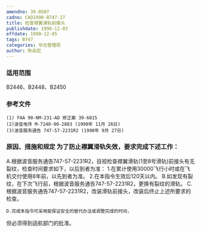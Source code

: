 ```yaml
---
amendno: 39-0507
cadno: CAD1990-B747-27
title: 检查襟翼滑轨前接头
publishdate: 1990-12-03
effdate: 1990-12-05
tags: B747
categories: 华北管理局
author: 陈岳宏
---
```


### 适用范围 
B2446、B2448、B2450

### 参考文件
    (1) FAA 90-NM-231-AD 修正案 39-6815
    (2)波音电传 M-7240-90-2883 (1990年 11月 26日) 
    (3)波音服务通告 747-57-2231R2 (1990年 9月 27日)


### 原因、措施和规定 为了防止襟翼滑轨失效，要求完成下述工作： 
A.根据波音服务通告747-57-2231R2，目视检查襟翼滑轨(1至8号滑轨)前接头有无裂纹，检查时间要求如下，以后到者为准： 
     1.在累计使用30000飞行小时或在飞机交付使用8年前，以先到者为准。 
     2.在本指令生效后120天以内。 
    B.如发现有裂纹，在下次飞行前，根据波音服务通告747-57-2231R2，更换有裂纹的滑轨。 
C.根据波音服务通告747-57-2231R2，改装滑轨前接头，改装后终止上述所要求的检查。 

    D.完成本指令可采用能保证安全的替代办法或调整完成的时间，
  
但必须得到适航部门的批准。
